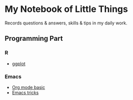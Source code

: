 # My Notebook of Little Things


Records questions & answers, skills & tips in my daily work.


## Programming Part


### R

-   [ggplot](Notebooks/RNotebook/ggplot.md)


### Emacs

-   [Org mode basic](Notebooks/emacsNotebook/org-basic.org)
-   [Emacs tricks](Notebooks/emacsNotebook/emacs-tricks.org)